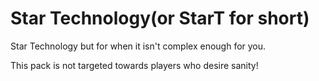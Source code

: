 # Star Technology(or StarT for short)

Star Technology but for when it isn't complex enough for you.

This pack is not targeted towards players who desire sanity!
